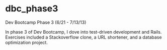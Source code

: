 dbc_phase3
==========

Dev Bootcamp Phase 3 (6/21 - 7/13/13)

In phase 3 of Dev Bootcamp, I dove into test-driven development and Rails. Exercises included a Stackoverflow clone, a URL shortener, and a database optimization project.
